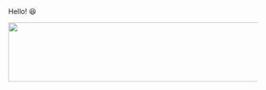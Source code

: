 <!--![header](https://capsule-render.vercel.app/api?type=soft&color=auto&height=300&section=header&text=Hello!%20😆&fontSize=90) -->
<!-- [![Anurag's GitHub stats](https://github-readme-stats.vercel.app/api?username=codky)](https://github.com/codky/github-readme-stats) -->
<!-- ![Anurag's GitHub stats](https://github-readme-stats.vercel.app/api?username=codky&show_icons=true&theme=tokyonight) -->

<!-- [![Solved.ac tier](http://mazassumnida.wtf/api/v2/generate_badge?boj=minstones)](https://solved.ac/minstones/) -->

<!--
**codky/codky** is a ✨ _special_ ✨ repository because its `README.md` (this file) appears on your GitHub profile.

Here are some ideas to get you started:

- 🔭 I’m currently working on ...
- 🌱 I’m currently learning ...
- 👯 I’m looking to collaborate on ...
- 🤔 I’m looking for help with ...
- 💬 Ask me about ...
- 📫 How to reach me: ...
- 😄 Pronouns: ...
- ⚡ Fun fact: ...
-->
Hello! 😆



<a href="https://www.gitanimals.org/en_US?utm_medium=image&utm_source=codky&utm_content=line">
  <img
    src="https://render.gitanimals.org/lines/codky?pet-id=648431514180383341"
    width="600"
    height="120"
  />
</a>
  
  
  
